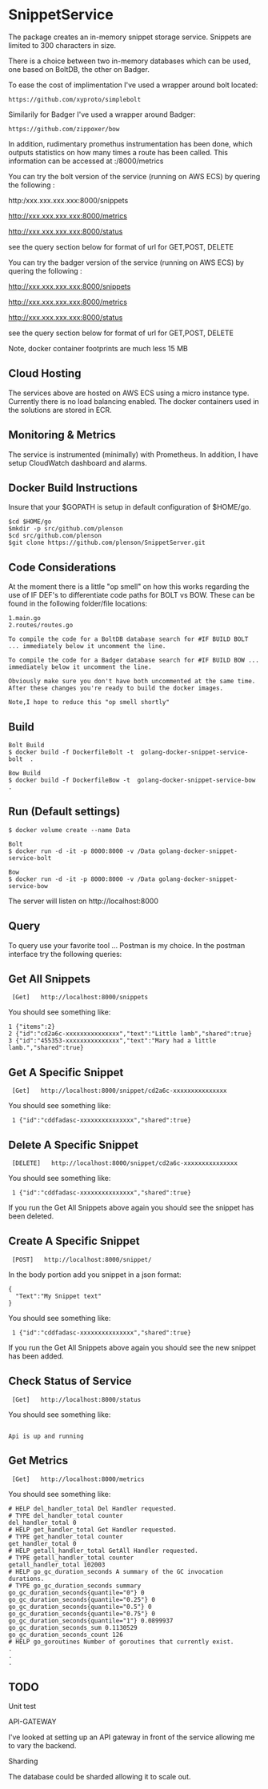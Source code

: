 SnippetService
==============
The package creates an in-memory snippet storage service.
Snippets are limited to 300 characters in size.


There is a choice between two in-memory databases which can be used, one based on BoltDB, the other on Badger.

To ease the cost of implimentation I've used a wrapper around bolt located:

```
https://github.com/xyproto/simplebolt
```

Similarily for Badger I've used a wrapper around Badger:

```
https://github.com/zippoxer/bow
```


In addition, rudimentary promethus instrumentation has been done, which outputs statistics on how many times a
route has been called. This information can be accessed at :/8000/metrics

You can try the bolt version of the service (running on AWS ECS) by quering the following :

http:/xxx.xxx.xxx.xxx:8000/snippets

http://xxx.xxx.xxx.xxx:8000/metrics

http://xxx.xxx.xxx.xxx:8000/status

see the query section below for format of url for GET,POST, DELETE

You can try the badger version of the service  (running on AWS ECS) by quering the following :

http://xxx.xxx.xxx.xxx:8000/snippets

http://xxx.xxx.xxx.xxx:8000/metrics

http://xxx.xxx.xxx.xxx:8000/status

see the query section below for format of url for GET,POST, DELETE

Note, docker container footprints are much less 15 MB

Cloud Hosting
----------------
The services above are hosted on AWS ECS using a micro instance type. Currently there is no load balancing enabled.
The docker containers used in the solutions are stored in ECR. 

Monitoring & Metrics
--------------------
The service is instrumented (minimally) with Prometheus. In addition, I have setup CloudWatch dashboard and alarms.


Docker Build Instructions
-------------------------

Insure that your $GOPATH is setup in default configuration of $HOME/go.

```
$cd $HOME/go
$mkdir -p src/github.com/plenson
$cd src/github.com/plenson
$git clone https://github.com/plenson/SnippetServer.git

```
Code Considerations
------------------
At the moment there is a little "op smell" on how this works regarding the use of IF DEF's
to differentiate code paths for BOLT vs BOW. These can be found in the following folder/file locations:

```
1.main.go
2.routes/routes.go

To compile the code for a BoltDB database search for #IF BUILD BOLT ... immediately below it uncomment the line.

To compile the code for a Badger database search for #IF BUILD BOW ... immediately below it uncomment the line.

Obviously make sure you don't have both uncommented at the same time.
After these changes you're ready to build the docker images.

Note,I hope to reduce this "op smell shortly"
```

Build
------

```
Bolt Build
$ docker build -f DockerfileBolt -t  golang-docker-snippet-service-bolt  .

Bow Build
$ docker build -f DockerfileBow -t  golang-docker-snippet-service-bow  .

```

Run (Default settings)
-----------------------

```
$ docker volume create --name Data

Bolt
$ docker run -d -it -p 8000:8000 -v /Data golang-docker-snippet-service-bolt

Bow
$ docker run -d -it -p 8000:8000 -v /Data golang-docker-snippet-service-bow

```

The server will listen on http://localhost:8000

Query
------
To query use your favorite tool ... Postman is my choice.
In the postman interface try the following queries:

Get All Snippets
-----------------

```
 [Get]   http://localhost:8000/snippets
```

 You should see something like:

 ```
 1 {"items":2}
 2 {"id":"cd2a6c-xxxxxxxxxxxxxxx","text":"Little lamb","shared":true}
 3 {"id":"455353-xxxxxxxxxxxxxxx","text":"Mary had a little lamb.","shared":true}
```

Get A Specific Snippet
------------------------

```
 [Get]   http://localhost:8000/snippet/cd2a6c-xxxxxxxxxxxxxxx
```

 You should see something like:

```
 1 {"id":"cddfadasc-xxxxxxxxxxxxxxx","shared":true}
```

Delete A Specific Snippet
------------------------

```
 [DELETE]   http://localhost:8000/snippet/cd2a6c-xxxxxxxxxxxxxxx
```

 You should see something like:

```
 1 {"id":"cddfadasc-xxxxxxxxxxxxxxx","shared":true}
```

If you run the Get All Snippets above again you should see the  snippet has been deleted.

Create A Specific Snippet
------------------------

```
 [POST]   http://localhost:8000/snippet/
```

In the body portion add you snippet in a json format:

```
{
  "Text":"My Snippet text"
}
```

You should see something like:

```
 1 {"id":"cddfadasc-xxxxxxxxxxxxxxx","shared":true}
```

If you run the Get All Snippets above again you should see the new snippet has been added.

Check Status of Service
------------------------

```
 [Get]   http://localhost:8000/status
```

 You should see something like:

```

Api is up and running

```

Get Metrics
------------------------

```
 [Get]   http://localhost:8000/metrics
```

You should see something like:

```
# HELP del_handler_total Del Handler requested.
# TYPE del_handler_total counter
del_handler_total 0
# HELP get_handler_total Get Handler requested.
# TYPE get_handler_total counter
get_handler_total 0
# HELP getall_handler_total GetAll Handler requested.
# TYPE getall_handler_total counter
getall_handler_total 102003
# HELP go_gc_duration_seconds A summary of the GC invocation durations.
# TYPE go_gc_duration_seconds summary
go_gc_duration_seconds{quantile="0"} 0
go_gc_duration_seconds{quantile="0.25"} 0
go_gc_duration_seconds{quantile="0.5"} 0
go_gc_duration_seconds{quantile="0.75"} 0
go_gc_duration_seconds{quantile="1"} 0.0899937
go_gc_duration_seconds_sum 0.1130529
go_gc_duration_seconds_count 126
# HELP go_goroutines Number of goroutines that currently exist.
.
.
.
```

TODO
----

Unit test


API-GATEWAY

I've looked at setting up an API gateway in front of the service allowing me to vary the backend.


Sharding

The database could be sharded allowing it to scale out.


